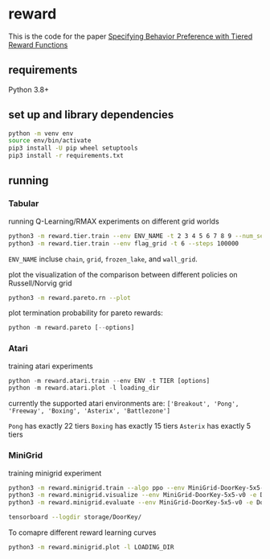 # reward
This is the code for the paper [Specifying Behavior Preference with Tiered Reward Functions](https://arxiv.org/abs/2212.03733)

## requirements
Python 3.8+

## set up and library dependencies
```bash
python -m venv env
source env/bin/activate
pip3 install -U pip wheel setuptools
pip3 install -r requirements.txt
```

## running

### Tabular
running Q-Learning/RMAX experiments on different grid worlds
```bash
python3 -m reward.tier.train --env ENV_NAME -t 2 3 4 5 6 7 8 9 --num_seeds 300 --initial_value 1e5 --lr 0.9 --gamma 0.9
python3 -m reward.tier.train --env flag_grid -t 6 --steps 100000
```
`ENV_NAME` incluse `chain`, `grid`, `frozen_lake`, and `wall_grid`.

plot the visualization of the comparison between different policies on Russell/Norvig grid
```bash
python3 -m reward.pareto.rn --plot
```

plot termination probability for pareto rewards:
```python
python -m reward.pareto [--options]
```

### Atari

training atari experiments
```python
python -m reward.atari.train --env ENV -t TIER [options]
python -m reward.atari.plot -l loading_dir
```
currently the supported atari environments are: `['Breakout', 'Pong', 'Freeway', 'Boxing', 'Asterix', 'Battlezone']`

`Pong` has exactly 22 tiers 
`Boxing` has exactly 15 tiers
`Asterix` has exactly 5 tiers

### MiniGrid

training minigrid experiment
```bash
python3 -m reward.minigrid.train --algo ppo --env MiniGrid-DoorKey-5x5-v0 -e DoorKey --save-interval 10 --frames 1e7 --reward-function step_penalty [-n]
python3 -m reward.minigrid.visualize --env MiniGrid-DoorKey-5x5-v0 -e DoorKey
python3 -m reward.minigrid.evaluate --env MiniGrid-DoorKey-5x5-v0 -e DoorKey

tensorboard --logdir storage/DoorKey/
```

To comapre different reward learning curves
```bash
python3 -m reward.minigrid.plot -l LOADING_DIR
```

